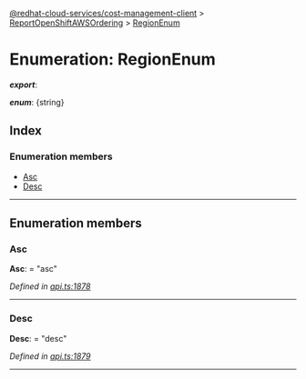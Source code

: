 [@redhat-cloud-services/cost-management-client](../README.md) > [ReportOpenShiftAWSOrdering](../modules/reportopenshiftawsordering.md) > [RegionEnum](../enums/reportopenshiftawsordering.regionenum.md)

# Enumeration: RegionEnum

*__export__*: 

*__enum__*: {string}

## Index

### Enumeration members

* [Asc](reportopenshiftawsordering.regionenum.md#asc)
* [Desc](reportopenshiftawsordering.regionenum.md#desc)

---

## Enumeration members

<a id="asc"></a>

###  Asc

**Asc**:  = "asc"

*Defined in [api.ts:1878](https://github.com/RedHatInsights/javascript-clients/blob/master/packages/cost-management/api.ts#L1878)*

___
<a id="desc"></a>

###  Desc

**Desc**:  = "desc"

*Defined in [api.ts:1879](https://github.com/RedHatInsights/javascript-clients/blob/master/packages/cost-management/api.ts#L1879)*

___

